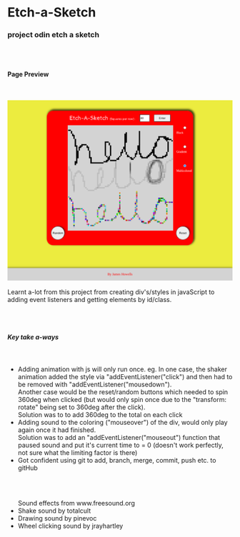 # Etch-a-Sketch

<h3>project odin etch a sketch</h3>
<br><br>
<h4>Page Preview</h4>
<br />

![Alt Text](image/etchASketchScreenshot.png?raw=true "Etch a Sketch screenshot")
<br />

<p>Learnt a-lot from this project from creating div's/styles in javaScript to adding event listeners and getting elements by id/class. </p>
<br><br>
<h5>Key take a-ways</h5>
<br>
<ul>
<li>Adding animation with js will only run once. eg. In one case, the shaker animation added the style via "addEventListener("click") and then had to be removed with "addEventListener("mousedown").<br>Another case would be the reset/random buttons which needed to spin 360deg when clicked (but would only spin once due to the "transform: rotate" being set to 360deg after the click). <br>Solution was to to add 360deg to the total on each click</li>
<li>Adding sound to the coloring ("mouseover") of the div, would only play again once it had finished.<br> Solution was to add an "addEventListener("mouseout") function that paused sound and put it's current time to = 0 (doesn't work perfectly, not sure what the limiting factor is there)</li>
<li>Got confident using git to add, branch, merge, commit, push etc. to gitHub</li>
</ul>
<br><br>
<ul> Sound effects from www.freesound.org
<li>Shake sound by totalcult</li>
<li>Drawing sound by pinevoc</li>
<li>Wheel clicking sound by jrayhartley</li>
</ul>
